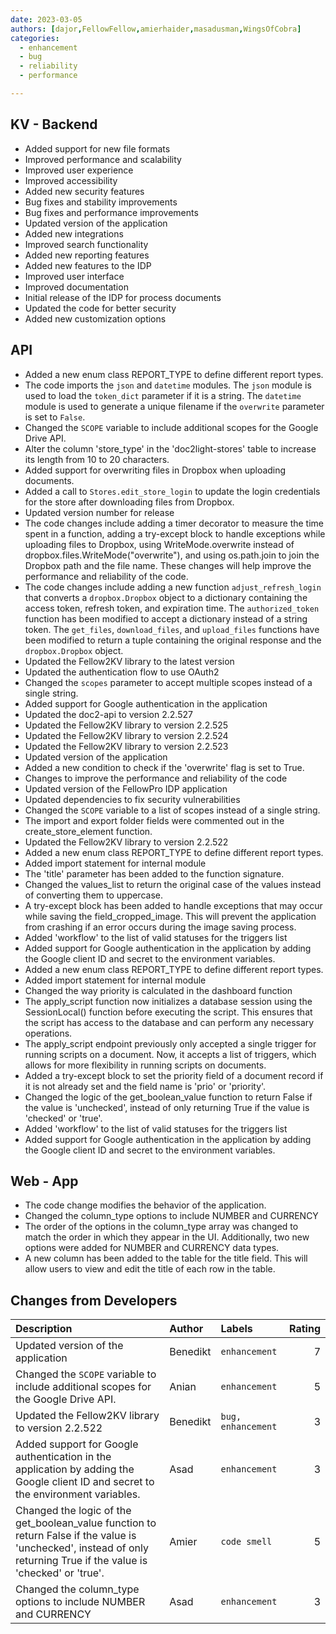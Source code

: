 ```yaml
---
date: 2023-03-05
authors: [dajor,FellowFellow,amierhaider,masadusman,WingsOfCobra]
categories:
  - enhancement
  - bug
  - reliability
  - performance

---
```



## KV - Backend
- Added support for new file formats
- Improved performance and scalability
- Improved user experience
- Improved accessibility
- Added new security features
- Bug fixes and stability improvements
- Bug fixes and performance improvements
- Updated version of the application
- Added new integrations
- Improved search functionality
- Added new reporting features
- Added new features to the IDP
- Improved user interface
- Improved documentation
- Initial release of the IDP for process documents
- Updated the code for better security
- Added new customization options


## API
- Added a new enum class REPORT_TYPE to define different report types.
- The code imports the `json` and `datetime` modules. The `json` module is used to load the `token_dict` parameter if it is a string. The `datetime` module is used to generate a unique filename if the `overwrite` parameter is set to `False`.
- Changed the `SCOPE` variable to include additional scopes for the Google Drive API.
- Alter the column 'store_type' in the 'doc2light-stores' table to increase its length from 10 to 20 characters.
- Added support for overwriting files in Dropbox when uploading documents.
- Added a call to `Stores.edit_store_login` to update the login credentials for the store after downloading files from Dropbox.
- Updated version number for release
- The code changes include adding a timer decorator to measure the time spent in a function, adding a try-except block to handle exceptions while uploading files to Dropbox, using WriteMode.overwrite instead of dropbox.files.WriteMode("overwrite"), and using os.path.join to join the Dropbox path and the file name. These changes will help improve the performance and reliability of the code.
- The code changes include adding a new function `adjust_refresh_login` that converts a `dropbox.Dropbox` object to a dictionary containing the access token, refresh token, and expiration time. The `authorized_token` function has been modified to accept a dictionary instead of a string token. The `get_files`, `download_files`, and `upload_files` functions have been modified to return a tuple containing the original response and the `dropbox.Dropbox` object.
- Updated the Fellow2KV library to the latest version
- Updated the authentication flow to use OAuth2
- Changed the `scopes` parameter to accept multiple scopes instead of a single string.
- Added support for Google authentication in the application
- Updated the doc2-api to version 2.2.527
- Updated the Fellow2KV library to version 2.2.525
- Updated the Fellow2KV library to version 2.2.524
- Updated the Fellow2KV library to version 2.2.523
- Updated version of the application
- Added a new condition to check if the 'overwrite' flag is set to True.
- Changes to improve the performance and reliability of the code
- Updated version of the FellowPro IDP application
- Updated dependencies to fix security vulnerabilities
- Changed the `SCOPE` variable to a list of scopes instead of a single string.
- The import and export folder fields were commented out in the create_store_element function.
- Updated the Fellow2KV library to version 2.2.522
- Added a new enum class REPORT_TYPE to define different report types.
- Added import statement for internal module
- The 'title' parameter has been added to the function signature.
- Changed the values_list to return the original case of the values instead of converting them to uppercase.
- A try-except block has been added to handle exceptions that may occur while saving the field_cropped_image. This will prevent the application from crashing if an error occurs during the image saving process.
- Added 'workflow' to the list of valid statuses for the triggers list
- Added support for Google authentication in the application by adding the Google client ID and secret to the environment variables.
- Added a new enum class REPORT_TYPE to define different report types.
- Added import statement for internal module
- Changed the way priority is calculated in the dashboard function
- The apply_script function now initializes a database session using the SessionLocal() function before executing the script. This ensures that the script has access to the database and can perform any necessary operations.
- The apply_script endpoint previously only accepted a single trigger for running scripts on a document. Now, it accepts a list of triggers, which allows for more flexibility in running scripts on documents.
- Added a try-except block to set the priority field of a document record if it is not already set and the field name is 'prio' or 'priority'.
- Changed the logic of the get_boolean_value function to return False if the value is 'unchecked', instead of only returning True if the value is 'checked' or 'true'.
- Added 'workflow' to the list of valid statuses for the triggers list
- Added support for Google authentication in the application by adding the Google client ID and secret to the environment variables.


## Web - App
- The code change modifies the behavior of the application.
- Changed the column_type options to include NUMBER and CURRENCY
- The order of the options in the column_type array was changed to match the order in which they appear in the UI. Additionally, two new options were added for NUMBER and CURRENCY data types.
- A new column has been added to the table for the title field. This will allow users to view and edit the title of each row in the table.


## Changes from Developers
| Description                                                                                                                                                          | Author   | Labels             |   Rating |
|:---------------------------------------------------------------------------------------------------------------------------------------------------------------------|:---------|:-------------------|---------:|
| Updated version of the application                                                                                                                                   | Benedikt | `enhancement`      |        7 |
| Changed the `SCOPE` variable to include additional scopes for the Google Drive API.                                                                                  | Anian    | `enhancement`      |        5 |
| Updated the Fellow2KV library to version 2.2.522                                                                                                                     | Benedikt | `bug, enhancement` |        3 |
| Added support for Google authentication in the application by adding the Google client ID and secret to the environment variables.                                   | Asad     | `enhancement`      |        3 |
| Changed the logic of the get_boolean_value function to return False if the value is 'unchecked', instead of only returning True if the value is 'checked' or 'true'. | Amier    | `code smell`       |        5 |
| Changed the column_type options to include NUMBER and CURRENCY                                                                                                       | Asad     | `enhancement`      |        3 |